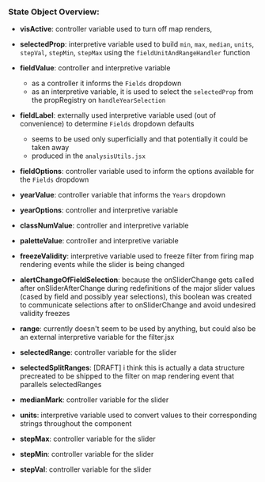 ### State Object Overview:
  - **visActive**: controller variable used to turn off map renders,
  - **selectedProp**: interpretive variable used to build `min`, `max`, `median`, `units`, `stepVal`, `stepMin`, `stepMax` using the `fieldUnitAndRangeHandler` function

  - **fieldValue**: controller and interpretive variable
    - as a controller it informs the `Fields` dropdown
    - as an interpretive variable, it is used to select the `selectedProp` from the propRegistry on `handleYearSelection`
  - **fieldLabel**: externally used interpretive variable used (out of convenience) to determine `Fields` dropdown defaults
    - seems to be used only superficially and that potentially it could be taken away
    - produced in the `analysisUtils.jsx`
  - **fieldOptions**: controller variable used to inform the options available for the `Fields` dropdown
  - **yearValue**: controller variable that informs the `Years` dropdown
  - **yearOptions**: controller and interpretive variable

  - **classNumValue**: controller and interpretive variable
  - **paletteValue**: controller and interpretive variable
  
  - **freezeValidity**: interpretive variable used to freeze filter from firing map rendering events while the slider is being changed
  - **alertChangeOfFieldSelection**: because the onSliderChange gets called after onSliderAfterChange during redefinitions 
                                     of the major slider values (cased by field and possibly year selections), 
                                     this boolean was created to communicate selections after to onSliderChange and avoid
                                     undesired validity freezes

  - **range**: currently doesn't seem to be used by anything, but could also be an external interpretive variable for the filter.jsx
  - **selectedRange**: controller variable for the slider
  - **selectedSplitRanges**: [DRAFT] i think this is actually a data structure precreated to be shipped to the filter on map rendering event that parallels selectedRanges
  - **medianMark**: controller variable for the slider
  - **units**: interpretive variable used to convert values to their corresponding strings throughout the component
  - **stepMax**: controller variable for the slider
  - **stepMin**: controller variable for the slider
  - **stepVal**: controller variable for the slider